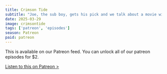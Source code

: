 ```yaml
---
title: Crimson Tide
subtitle: "Joe, the sub boy, gets his pick and we talk about a movie with a packed cast. We spend the second half of the episode discussing our dearly departed, Gene Hackman."
date: 2025-03-29
image: crimsontide
tags: ['patreon', 'episodes']
season: Patreon
paid: patreon
---
```

<div class="callout patreon">
This is available on our Patreon feed. You can unlock all of our patreon episodes for $2.

<a class="button" href="https://www.patreon.com/posts/paid-podcast-125374905">Listen to this on Patreon &gt;</a>
</div>